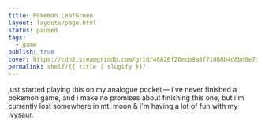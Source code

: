 ```yaml
---
title: Pokemon LeafGreen
layout: layouts/page.html
status: paused
tags:
  - game
publish: true
cover: https://cdn2.steamgriddb.com/grid/46826f20ecb9a8f71d68b4d8bd0e7d24.png
permalink: shelf/{{ title | slugify }}/
---
```

just started playing this on my analogue pocket — i've never finished a pokemon game, and i make no promises about finishing this one, but i'm currently lost somewhere in mt. moon & i'm having a lot of fun with my ivysaur.